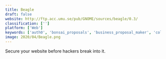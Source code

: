 ```yaml
---
title: Beagle
draft: false 
website: http://ftp.acc.umu.se/pub/GNOME/sources/beagle/0.3/
classification: ['']
platform: ['Web']
keywords: ['auth0', 'bonsai_proposals', 'business_proposal_maker', 'colibro_proposals', 'ejecter', 'free_ip_switcher', 'fusionauth', 'hawkpost', 'hotswap', 'hound', 'ip_man', 'iplocate', 'mountain', 'proposalist', 'proposify', 'qwilr', 'tunnelbear', 'usb_disk_ejector', 'vossier', 'zentimo_xstorage_manager', 'nusii']
image: 2020/04/Beagle.png
---
```

Secure your website before hackers break into it.